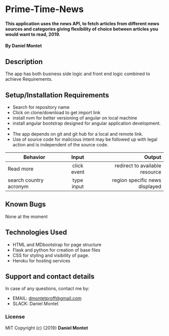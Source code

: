 # Prime-Time-News

#### This application uses the news API, to fetch articles from different news sources and categories giving flexibility of choice between articles you would want to read, 2019.

#### By **Daniel Montet**

## Description

The app has both business side logic and front end logic  combined to achieve Requirements.


## Setup/Installation Requirements

-   Search for repository name
-   Click on clone/download to get import link
-   install nvm for better versioning of angular on local machine
-   install angular bootstrap designed for angular application development.
-   
-   The app depends on git and git hub for a local and remote link.
-   Use of source code for malicious intent may be followed up with legal action and is independent of the source code.

| Behavior                      |    Input    |                                                                        Output |
| ----------------------------- | :---------: | ----------------------------------------------------------------------------: |
| Read more              | click event |                      redirect to available resource|
| search country acronym| type input |                               region specific news displayed |



## Known Bugs

None at the moment

## Technologies Used

-   HTML and MDbootstrap for page structure
-   Flask and python for creation of base files
-   CSS for styling and visibility of page.
-   Heroku for hosting services

## Support and contact details

In case of any questions, contact me by:

-   EMAIL: dmontetproff@gmail.com
-   SLACK: Daniel Montet

### License

MIT Copyright (c) {2019} **Daniel Montet**